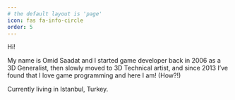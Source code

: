 ```yaml
---
# the default layout is 'page'
icon: fas fa-info-circle
order: 5
---
```

<!-- About page -->
Hi! 

My name is Omid Saadat and I started game developer back in 2006 as a 3D Generalist, then slowly moved to 3D Technical artist, and since 2013 I’ve found that I love game programming and here I am! (How?!)

Currently living in Istanbul, Turkey.
